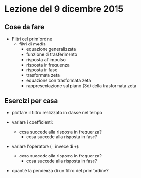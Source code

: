 # Lezione del 9 dicembre 2015

## Cose da fare

* Filtri del prim'ordine
  * filtri di media
	* equazione generalizzata
	* funzione di trasferimento
	* risposta all'impulso
	* risposta in frequenza
	* risposta in fase
	* trasformata zeta
	* equazione con trasformata zeta
	* rappresentazione sul piano (3d) della trasformata zeta

## Esercizi per casa
* plottare il filtro realizzato in classe nel tempo

* variare i coefficienti:
  * cosa succede alla risposta in frequenza?
	* cosa succede alla risposta in fase?
	
* variare l'operatore (`-` invece di `+`):
  * cosa succede alla risposta in frequenza?
	* cosa succede alla risposta in fase?

* quant'è la pendenza di un filtro del prim'ordine?
